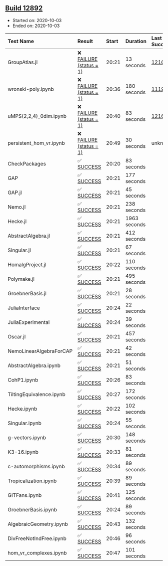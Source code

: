 ## [Build 12892](https://oscarci.mathematik.uni-kl.de/job/oscar/12892/)

* Started on: 2020-10-03
* Ended on: 2020-10-03

| Test Name    | Result | Start | Duration | Last Success | First Failure |
|:-------------|:-------|:------|:---------|:-------------|:--------------|
| GroupAtlas.jl | ❌ [FAILURE (status = 1)](https://oscarci.mathematik.uni-kl.de/job/oscar/12892/artifact/logs/build-12892/GroupAtlas.jl.log) | 20:21 | 13 seconds | [12167](https://oscarci.mathematik.uni-kl.de/job/oscar/12167/) | [12168](https://oscarci.mathematik.uni-kl.de/job/oscar/12168/) |
| wronski-poly.ipynb | ❌ [FAILURE (status = 1)](https://oscarci.mathematik.uni-kl.de/job/oscar/12892/artifact/logs/build-12892/wronski-poly.ipynb.log) | 20:36 | 180 seconds | [11192](https://oscarci.mathematik.uni-kl.de/job/oscar/11192/) | [11193](https://oscarci.mathematik.uni-kl.de/job/oscar/11193/) |
| uMPS(2,2,4)_0dim.ipynb | ❌ [FAILURE (status = 1)](https://oscarci.mathematik.uni-kl.de/job/oscar/12892/artifact/logs/build-12892/uMPS-2-2-4-_0dim.ipynb.log) | 20:40 | 83 seconds | [12167](https://oscarci.mathematik.uni-kl.de/job/oscar/12167/) | [12168](https://oscarci.mathematik.uni-kl.de/job/oscar/12168/) |
| persistent_hom_vr.ipynb | ❌ [FAILURE (status = 1)](https://oscarci.mathematik.uni-kl.de/job/oscar/12892/artifact/logs/build-12892/persistent_hom_vr.ipynb.log) | 20:49 | 30 seconds | unknown | unknown |
| CheckPackages | ✅ [SUCCESS](https://oscarci.mathematik.uni-kl.de/job/oscar/12892/artifact/logs/build-12892/CheckPackages.log) | 20:20 | 83 seconds |  |  |
| GAP | ✅ [SUCCESS](https://oscarci.mathematik.uni-kl.de/job/oscar/12892/artifact/logs/build-12892/GAP.log) | 20:21 | 177 seconds |  |  |
| GAP.jl | ✅ [SUCCESS](https://oscarci.mathematik.uni-kl.de/job/oscar/12892/artifact/logs/build-12892/GAP.jl.log) | 20:21 | 45 seconds |  |  |
| Nemo.jl | ✅ [SUCCESS](https://oscarci.mathematik.uni-kl.de/job/oscar/12892/artifact/logs/build-12892/Nemo.jl.log) | 20:21 | 238 seconds |  |  |
| Hecke.jl | ✅ [SUCCESS](https://oscarci.mathematik.uni-kl.de/job/oscar/12892/artifact/logs/build-12892/Hecke.jl.log) | 20:21 | 1963 seconds |  |  |
| AbstractAlgebra.jl | ✅ [SUCCESS](https://oscarci.mathematik.uni-kl.de/job/oscar/12892/artifact/logs/build-12892/AbstractAlgebra.jl.log) | 20:21 | 412 seconds |  |  |
| Singular.jl | ✅ [SUCCESS](https://oscarci.mathematik.uni-kl.de/job/oscar/12892/artifact/logs/build-12892/Singular.jl.log) | 20:21 | 67 seconds |  |  |
| HomalgProject.jl | ✅ [SUCCESS](https://oscarci.mathematik.uni-kl.de/job/oscar/12892/artifact/logs/build-12892/HomalgProject.jl.log) | 20:22 | 110 seconds |  |  |
| Polymake.jl | ✅ [SUCCESS](https://oscarci.mathematik.uni-kl.de/job/oscar/12892/artifact/logs/build-12892/Polymake.jl.log) | 20:21 | 495 seconds |  |  |
| GroebnerBasis.jl | ✅ [SUCCESS](https://oscarci.mathematik.uni-kl.de/job/oscar/12892/artifact/logs/build-12892/GroebnerBasis.jl.log) | 20:21 | 28 seconds |  |  |
| JuliaInterface | ✅ [SUCCESS](https://oscarci.mathematik.uni-kl.de/job/oscar/12892/artifact/logs/build-12892/JuliaInterface.log) | 20:24 | 22 seconds |  |  |
| JuliaExperimental | ✅ [SUCCESS](https://oscarci.mathematik.uni-kl.de/job/oscar/12892/artifact/logs/build-12892/JuliaExperimental.log) | 20:24 | 39 seconds |  |  |
| Oscar.jl | ✅ [SUCCESS](https://oscarci.mathematik.uni-kl.de/job/oscar/12892/artifact/logs/build-12892/Oscar.jl.log) | 20:21 | 457 seconds |  |  |
| NemoLinearAlgebraForCAP | ✅ [SUCCESS](https://oscarci.mathematik.uni-kl.de/job/oscar/12892/artifact/logs/build-12892/NemoLinearAlgebraForCAP.log) | 20:21 | 42 seconds |  |  |
| AbstractAlgebra.ipynb | ✅ [SUCCESS](https://oscarci.mathematik.uni-kl.de/job/oscar/12892/artifact/logs/build-12892/AbstractAlgebra.ipynb.log) | 20:21 | 51 seconds |  |  |
| CohP1.ipynb | ✅ [SUCCESS](https://oscarci.mathematik.uni-kl.de/job/oscar/12892/artifact/logs/build-12892/CohP1.ipynb.log) | 20:26 | 83 seconds |  |  |
| TiltingEquivalence.ipynb | ✅ [SUCCESS](https://oscarci.mathematik.uni-kl.de/job/oscar/12892/artifact/logs/build-12892/TiltingEquivalence.ipynb.log) | 20:27 | 172 seconds |  |  |
| Hecke.ipynb | ✅ [SUCCESS](https://oscarci.mathematik.uni-kl.de/job/oscar/12892/artifact/logs/build-12892/Hecke.ipynb.log) | 20:22 | 102 seconds |  |  |
| Singular.ipynb | ✅ [SUCCESS](https://oscarci.mathematik.uni-kl.de/job/oscar/12892/artifact/logs/build-12892/Singular.ipynb.log) | 20:24 | 55 seconds |  |  |
| g-vectors.ipynb | ✅ [SUCCESS](https://oscarci.mathematik.uni-kl.de/job/oscar/12892/artifact/logs/build-12892/g-vectors.ipynb.log) | 20:30 | 148 seconds |  |  |
| K3-16.ipynb | ✅ [SUCCESS](https://oscarci.mathematik.uni-kl.de/job/oscar/12892/artifact/logs/build-12892/K3-16.ipynb.log) | 20:33 | 81 seconds |  |  |
| c-automorphisms.ipynb | ✅ [SUCCESS](https://oscarci.mathematik.uni-kl.de/job/oscar/12892/artifact/logs/build-12892/c-automorphisms.ipynb.log) | 20:34 | 89 seconds |  |  |
| Tropicalization.ipynb | ✅ [SUCCESS](https://oscarci.mathematik.uni-kl.de/job/oscar/12892/artifact/logs/build-12892/Tropicalization.ipynb.log) | 20:39 | 89 seconds |  |  |
| GITFans.ipynb | ✅ [SUCCESS](https://oscarci.mathematik.uni-kl.de/job/oscar/12892/artifact/logs/build-12892/GITFans.ipynb.log) | 20:41 | 125 seconds |  |  |
| GroebnerBasis.ipynb | ✅ [SUCCESS](https://oscarci.mathematik.uni-kl.de/job/oscar/12892/artifact/logs/build-12892/GroebnerBasis.ipynb.log) | 20:24 | 89 seconds |  |  |
| AlgebraicGeometry.ipynb | ✅ [SUCCESS](https://oscarci.mathematik.uni-kl.de/job/oscar/12892/artifact/logs/build-12892/AlgebraicGeometry.ipynb.log) | 20:43 | 132 seconds |  |  |
| DivFreeNotIndFree.ipynb | ✅ [SUCCESS](https://oscarci.mathematik.uni-kl.de/job/oscar/12892/artifact/logs/build-12892/DivFreeNotIndFree.ipynb.log) | 20:46 | 96 seconds |  |  |
| hom_vr_complexes.ipynb | ✅ [SUCCESS](https://oscarci.mathematik.uni-kl.de/job/oscar/12892/artifact/logs/build-12892/hom_vr_complexes.ipynb.log) | 20:47 | 101 seconds |  |  |
